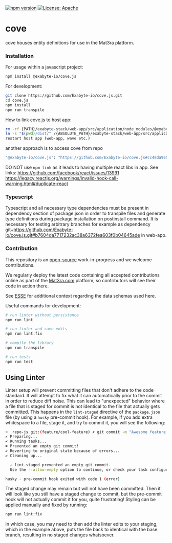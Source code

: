 [![npm version](https://badge.fury.io/js/%40exabyte-io%2Fcove.svg)](https://badge.fury.io/js/%40exabyte-io%2Fcove)
[![License: Apache](https://img.shields.io/badge/License-Apache-blue.svg)](https://www.apache.org/licenses/LICENSE-2.0)

# cove

cove houses entity definitions for use in the Mat3ra platform.


### Installation

For usage within a javascript project:

```bash
npm install @exabyte-io/cove.js
```

For development:

```bash
git clone https://github.com/Exabyte-io/cove.js.git
cd cove.js
npm install
npm run transpile
```

How to link cove.js to host app:
```bash
rm -rf {PATH}/exabyte-stack/web-app/src/application/node_modules/@exabyte-io/cove.js/dist
ln -s "$(pwd)/dist/" /{ABSOLUTE_PATH}/exabyte-stack/web-app/src/application/node_modules/@exabyte-io/cove.js
restart host app (web-app, wave etc.)
```

another approach is to access cove from repo

```bash
"@exabyte-io/cove.js": "https://github.com/Exabyte-io/cove.js#cc48da9652840eb0f7d8854e02cb690484e6fab1",
```

DO NOT use `npm link` as it leads to having multiple react libs in app.
See links:
https://github.com/facebook/react/issues/13991
https://legacy.reactjs.org/warnings/invalid-hook-call-warning.html#duplicate-react

### Typescript

Typescript and all necessary type dependencies must be present in dependency section of package.json in order
to transpile files and generate type definitions during package installation on postinstall command.
It is necessary for testing arbitrary branches for example as dependency
git+https://github.com/Exabyte-io/cove.js.git#b7604da7717232ac38a6372fea603f0b04645ade in web-app.

### Contribution

This repository is an [open-source](LICENSE.md) work-in-progress and we welcome contributions.

We regularly deploy the latest code containing all accepted contributions online as part of the
[Mat3ra.com](https://mat3ra.com) platform, so contributors will see their code in action there.

See [ESSE](https://github.com/Exabyte-io/esse) for additional context regarding the data schemas used here.

Useful commands for development:

```bash
# run linter without persistence
npm run lint

# run linter and save edits
npm run lint:fix

# compile the library
npm run transpile

# run tests
npm run test
```

## Using Linter

Linter setup will prevent committing files that don't adhere to the code standard. It will
attempt to fix what it can automatically prior to the commit in order to reduce diff noise. This can lead to "unexpected" behavior where a
file that is staged for commit is not identical to the file that actually gets committed. This happens
in the `lint-staged` directive of the `package.json` file (by using a `husky` pre-commit hook). For example,
if you add extra whitespace to a file, stage it, and try to commit it, you will see the following:

```bash
➜  repo-js git:(feature/cool-feature) ✗ git commit -m "Awesome feature works great"
✔ Preparing...
✔ Running tasks...
✖ Prevented an empty git commit!
✔ Reverting to original state because of errors...
✔ Cleaning up...

  ⚠ lint-staged prevented an empty git commit.
  Use the --allow-empty option to continue, or check your task configuration

husky - pre-commit hook exited with code 1 (error)
```

The staged change may remain but will not have been committed. Then it will look like you still have a staged
change to commit, but the pre-commit hook will not actually commit it for you, quite frustrating! Styling can
be applied manually and fixed by running:

```bash
npm run lint:fix
```

In which case, you may need to then add the linter edits to your staging, which in the example above, puts the
file back to identical with the base branch, resulting in no staged changes whatsoever.

